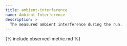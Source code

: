 ```yaml
---
title: ambient-interference
name: Ambient Interference
description: >
  The measured ambient interference during the run.
---
```


{% include observed-metric.md %}
